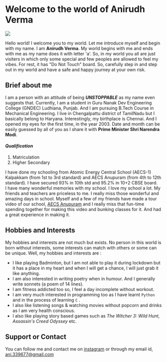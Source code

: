 # Welcome to the world of Anirudh Verma
![](https://user-images.githubusercontent.com/75009931/100592901-be050400-331d-11eb-803d-61db76bc0015.jpg)

Hello world! I welcome you to my world. Let me introduce myself and begin with my name.
I am **Anirudh Verma**. My world begins with me and ends with me as my name does it with letter 'a'. So, in my world you all are just visiters in which only some special and few peoples are allowed to feel my vibes. For rest, it has "Do Not Touch" board. So, carefully step in and step out in my world and have a safe and happy journey at your own risk.
## Brief about me
I am a person with an attitude of being _**UNSTOPPABLE**_ as my name even suggests that. Currently, I am a student in Guru Nanak Dev Engineering College (GNDEC) Ludhiana, Punjab. And I am pursuing B.Tech Course in Mechanical Engineering. I live in Chengalpattu district of TamilNadu but I basically belong to Haryana. Interestingly, my birthplace is Chennai. And I opened my eyes for the first time, in the year 2003. Date and month can be easily guessed by all of you as I share it with **Prime Minister Shri Narendra Modi**.  
#### _Qualification_
1. Matriculation  
2. Higher Secondary

 
I have done my schooling from Atomic Energy Central School (AECS-1) Kalpakkam (from 1st to 3rd standard) and AECS Anupuram (from 4th to 12th standard). I have secured 93% in 10th std and 95.2% in 10+2 CBSE board.  
I have many wonderful memories with my school. I love my school a lot. My friends and teachers are priceless to me. I really miss those wonderful and amazing days in school. Myself and a few of my friends have made a tour video of our school, [AECS Anupuram](https://youtu.be/7IQGvSjyhz0) and I really miss that fun-time spending together for making this video and bunking classes for it. And had a great experience in making it.














## Hobbies and Interests
My hobbies and interests are not much but exists. No person in this world is born without interests, some interests can match with others or some can be unique. Well, my hobbies and interests are :
- I like playing Badminton, but I am not able to play it during lockdown but it has a place in my heart and when I will get a chance, I will just grab it like anything.
- I am also interested in writing poetry when in humour. And I generally write sonnets (a poem of 14 lines).
- I am fitness addicted too so, I feel a day incomplete without workout.
- I am very much interested in programming too as I have learnt `Python` and in the process of learning `C`
.
- I also like listening songs & watching movies without popcorn and drinks as I am very health conscious.
- I also like playing story based games such as _The Witcher 3: Wild Hunt, Assassin's Creed Odyssey_ etc.



## Support or Contact
You can follow me and contact me on [instagram](https://www.instagram.com/aniroid.v/) or through my email id, [ani.339677@gmail.com](mailto:ani.339677@gmail.com)


